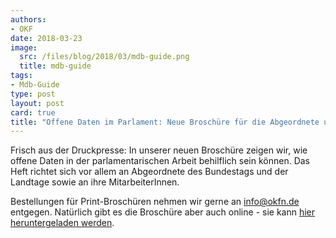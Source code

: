 ```yaml
---
authors: 
- OKF
date: 2018-03-23
image:
  src: /files/blog/2018/03/mdb-guide.png
  title: mdb-guide
tags:
- Mdb-Guide
type: post
layout: post
card: true
title: "Offene Daten im Parlament: Neue Broschüre für die Abgeordnete und MitarbeiterInnen" 
---
```


Frisch aus der Druckpresse: In unserer neuen Broschüre zeigen wir, wie offene Daten in der parlamentarischen Arbeit behilflich sein können. Das Heft richtet sich vor allem an Abgeordnete des Bundestags und der Landtage sowie an ihre MitarbeiterInnen.

Bestellungen für Print-Broschüren nehmen wir gerne an info@okfn.de entgegen. Natürlich gibt es die Broschüre aber auch online - sie kann [hier heruntergeladen werden](/files/blog/2018/03/okf-mdb-guide.pdf).
